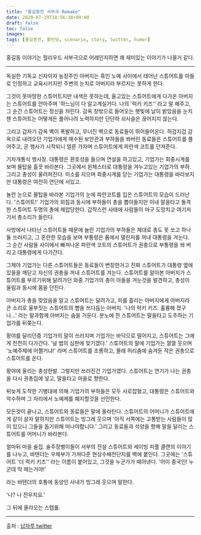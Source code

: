 ```yaml
---
title: "홍길동전 서부극 Remake"
date: 2020-07-29T18:56:38+09:00
draft: false
toc: false
images:
tags: [홍길동전, 활빈당, scenario, story, twitter, humor]
---
```


홍길동 이야기는 헐리우드 서부극으로 어레인지하면 꽤 재미있는 이야기가 나올거 같다. 

----

독실한 기독교 신자이자 농장주인 아버지는 흑인 노예 사이에서 태어난 스튜어트를 아들로 인정하고 교육시키지만 주변의 눈치로 아버지라 부르지는 못하게 한다.

그것이 못마땅한 스튜어트지만 내색은 못하는데, 울고있는 스튜어트에게 다가온 아버지는 스튜어트를 안아주며 '하느님이 다 알고계실거다. 나의 '럭키 키즈'' 라고 말 해주고, 그 순간 스튜어트는 정신을 차린다. 
감옥 창밖으로 들어오는 햇빛에 날이 밝았음을 눈치챈 스튜어트는 어떻게든 풀어나려 노력하지만 단단하 쇠사슬은 끊어지지 않는다.

그리고 갑자기 감옥 벽이 폭발하고, 무너진 벽으로 동료들이 뛰어들어온다. 허겁지겁 감옥으로 내려오던 기업가에게 매수된 보안관과 부하들을 쏴버린 동료들은 스튜어트를 풀어주고, 곧 행사가 시작되니 얼른 가자며 스튜어트에게 파란색 코트를 던져준다.

기차개통식 행사장. 대통령은 환호성을 들으며 연설을 하고있고, 기업가는 회중시계를 보며 물탑을 흘끗 바라본다. 그곳에서 윈체스터로 대통령을 겨누고있는 기업가의 부하. 
그리고 총성이 울려퍼진다.
미소를 지으며 회중시계를 닫는 기업가는 대통령을 바라보지만 대통령은 여전히 연단에 서있고.

놀란 눈으로 물탑을 바라본 기업가의 눈에 파란코트를 입은 스튜어트의 모습이 드러난다.
'스튜어트!'
기업가의 외침과 동시에 부하들이 총을 뽑아들지만 이내 말을타고 돌격한 스튜어트 두명의 총에 제압당한다. 
갑작스런 사태에 사람들이 마구 도망치고 여기저기서 총소리가 들린다.

사방에서 나타난 스튜어트들 때문에 놀란 기업가의 부하들은 제대로 총도 못 쏘고 하나 둘 쓰러지고, 그 혼란한 모습을 보며 부통령은 품에서 델린저를 꺼내 대통령을 겨눈다. 그 순간 사람들 사이에서 빠져나온 파란색 코트의 스튜어트가 권총으로 부통령을 쏴 버리고 대통령에게 다가간다.

그제야 기업가는 다른 스튜어트들은 동료들이 변장한거고 진짜 스튜어트가 대통령 옆에있을을 깨닫고 자신의 권총을 꺼내 스튜어트를 겨눈다. 스튜어트를 알아본 아버지가 스튜어트를 부르기위해 달려가던 와중 기업가의 총이 아들을 겨눈것을 발견하고, 총성이 울림과 동시에 몸을 던진다.

아버지가 총을 맞았음을 알고 스튜어트는 달려가고, 피를 흘리는 아버지에게 아버지라 큰 소리로 울부짓는 스튜어트의 뺨을 쓰다듬는 아버지. '나의 럭키 키즈. 훌륭해 졌구나...' 라는 말과함께 아버지는 숨을 거둔다. 분노에 찬 스튜어트는 말을타고 도주하는 기업가를 뒤쫒는다.

황야를 달리던중 기업가의 말이 쓰러지며 기업가는 바닥으로 떨어지고, 스튜어트는 그에게 천천히 다가간다. 
'널 법의 심판에 맞기겠다.'
스튜어트의 말에 기업가는 껄껄 웃으며 '노예주제에 어쩔거냐!' 라며 스튜어트를 조롱하고, 몰래 허리춤에 숨겨둔 작은 권총으로 스튜어트를 쏜다.

황야에 울리는 총성한발. 그렇지만 쓰러진건 기업가였다. 스튜어트는 연기가 나는 권총을 다시 권총집에 넣고, 말을타고 마을로 향한다.

뒤늦게 도착한 기병대에 의해 기업가의 부하들은 모두 사로잡혔고, 대통령은 스튜어트와 악수하며 그 자리에서 노예제를 폐지할것을 선언한다.

모든것이 끝나고, 스튜어트와 동료들은 말에 올라탄다. 스튜어트의 어머니가 스튜어트에게 같이 살자 말하지만 스튜어트는 빙그레 웃으며 '아직 서쪽에는 고통받는 사람들이 많이 있으니 그들을 돕기위해 떠나야합니다.' 그리고 동료들과 석양을 향해 말을 달리는 스튜어트를 어머니가 바라본다.

얼마뒤 마을 술집. 술주정뱅이들이 서부의 전설 스튜어트와 세이빙 피플 클랜의 이야기를 나누고, 바텐더는 우체부가 가져다준 현상수배전단지를 벽에 붙인다. 그곳에는 '스튜어트 '더 럭키 키즈'' 라는 이름이 붙어있고, 그것을 누군가가 떼어낸다. 
'어이 중국인! 누군데 막 떼는거야!'

라는 바텐더의 호통에 동양인 사내가 빙그레 웃으며 말한다.

'나? 나 전우치요.'

그 뒤에 올라오는 스텝롤.

----

출처 : [납자루 twitter](https://twitter.com/napjaloo/status/1266208458476384256)
